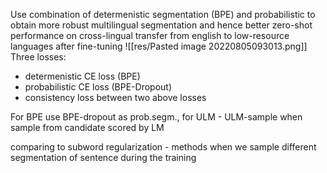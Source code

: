 Use combination of determenistic segmentation (BPE) and probabilistic to obtain more robust multilingual segmentation and hence better zero-shot performance on cross-lingual transfer from english to low-resource languages after fine-tuning
![[res/Pasted image 20220805093013.png]]
Three losses:
- determenistic CE loss (BPE)
- probabilistic CE loss (BPE-Dropout)
- consistency loss between two above losses


For BPE use BPE-dropout as prob.segm., for ULM - ULM-sample when sample from candidate scored by LM


comparing to subword regularization - methods when we sample different segmentation of sentence during the training